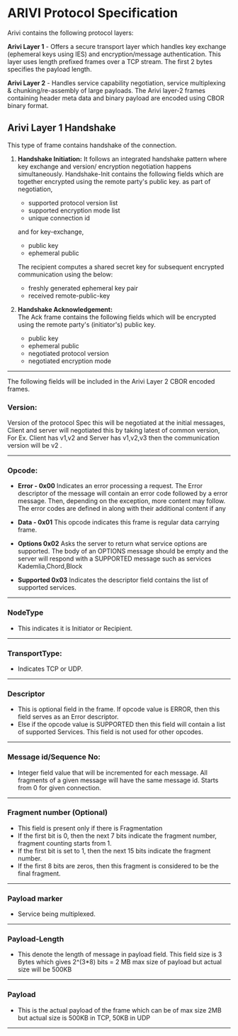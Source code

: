 



# ARIVI Protocol Specification 

Arivi contains the following protocol layers:

**Arivi Layer 1** - Offers a secure transport layer which handles key exchange (ephemeral keys using IES) and encryption/message authentication. This layer uses length prefixed frames over a TCP stream. The first 2 bytes specifies the payload length.

**Arivi Layer 2** - Handles service capability negotiation, service multiplexing & chunking/re-assembly of large payloads. The Arivi layer-2 frames containing header meta data and binary payload are encoded using CBOR binary format.

 
## Arivi Layer 1 Handshake

This type of frame contains handshake of the connection.

 1. **Handshake Initiation:** It follows an integrated handshake pattern where key exchange and version/ encryption negotiation happens simultaneously.  Handshake-Init contains the following fields which are together encrypted using the remote party's public key. 
as part of negotiation,
	 - supported protocol version list 
	 - supported encryption mode list
	 - unique connection id 

	and for key-exchange,
	  -  public key 
	  - ephemeral public 
	
    The recipient computes a shared secret key for subsequent encrypted communication using the below: 
    - freshly generated ephemeral key pair
    - received  remote-public-key  
    
2.  **Handshake Acknowledgement:**  
    The Ack frame contains the following fields which will be encrypted using the remote party's (initiator's) public key.
     - public key
     - ephemeral public
     - negotiated  protocol version 
     - negotiated  encryption mode

 <!--
    
---

 ## 2) Regular Frame

This is type of frame is used for regular messages containing application data payload that is typically encrypted (negotiated during handshake) per the application's needs. 



 ## 3) Close Frame

This frame contains information about the closing connection, If it is CLOSE then  connection will be closes.

---

 -->
<!-- ## 4) Error Frame


This frame contains information about the error in connection, the opcode of this type of frame is set to **ERROR** and the **ERROR Descriptor** field is present in this frame.  -->

---
The following fields will be included in the Arivi Layer 2 CBOR encoded frames.

### Version: 

Version of the protocol Spec this will be negotiated at the initial messages, Client and server will negotiated this by taking latest of common version, For Ex. Client has v1,v2 and Server has v1,v2,v3 then the communication version will be v2 .

---
### Opcode: 
 - **Error - 0x00**
Indicates an error processing a request. The Error descriptor of the message will contain an error code followed by a error message. Then, depending on the exception, more content may follow. The error codes are defined in along with their additional content if any
    
-   **Data - 0x01**
 	This opcode indicates this frame is regular data carrying frame. 
-   **Options 0x02**
Asks the server to return what service options are supported. The body of an OPTIONS message should be empty and the server will respond with a SUPPORTED message such as services Kademlia,Chord,Block

-   **Supported 0x03**
Indicates the descriptor field contains the list of supported services.

    
----

<!-- ### Public Flags: -->

<!-- ###  **Fragmentation** : 
- This bit is set for fragmented messages. Unfragmented messages will not have this bit set.
- -->
 
### NodeType
 - This indicates it is Initiator or Recipient. 
 ---
<!-- -   **Initiator:** This bit will be set to 1 if the Connection was initiated by this endpoint. Will be useful in maintain the counter/nonce exclusivity for certain symmetric encryption schemes like AES / Poly where unique nonce is needed.
 -->
<!--   **Encryption  Type (0 None,1 AES CTR, 2 PolyChaCha)**
	- This defines the encryption method used for encryption of payload , two bits is allocated for this

			00 - None

			01 - AES CTR Mode

			10 - ChaChaPoly
-->

<!-- -   **Encoding:**
	- This field is used to represent the encoding used for the message it can be UTF-8,CBOR,JSON,Google’s Protocol Buffer, etc -->
    

  

###  **TransportType:**
	
  - Indicates TCP or UDP.

---

<!--  ### ConnectionId  
 - This is unique identifier which is generated by client using some random function. This is used to map negotiated protocol version,shared secret key used for encryption,negotiated encoding type of multiplexed service, public key of the other party.
 - We need to store key (ConnectionId) and value ( (protocolContext, port ,ip ,transport-type, encryption-format, app-encoding-type)) in connectionHashMap for further reference.

---
-->
 
  

### Descriptor 

 -  This is optional field in the frame. If opcode value is ERROR, then this field serves as an Error descriptor. 
 -  Else if the opcode value is SUPPORTED then this field will contain a list of supported Services. This field is not used for other opcodes.

---
  
  
  

### Message id/Sequence No:
- Integer field value that will be incremented for each message. All fragments of a given message will have the same message id. Starts from 0 for given connection.
---

### Fragment number  (Optional)
- This field is present only if there is Fragmentation  
- If the first bit is 0, then the next 7 bits indicate the fragment number, fragment counting starts from 1.
- If the first bit is set to 1, then the next 15 bits indicate the fragment number.
- If the first 8 bits are zeros, then this fragment is considered to be the final fragment.

---

### Payload marker 
- Service being multiplexed.

 ---
 
### Payload-Length 

 -  This denote the length of message in payload field. This field size is 3 Bytes which gives 2^(3*8) bits = 2 MB max size of payload but actual size will be 500KB

  ---
<!--
### Header-MAC 

 -  This denote the message authentication code for the 'header' contents which include all the above fields. This applies for Regular Frame only. It employs SHA-3 HMAC algorithm as below:
 - SHA3( SHA3(Header) || Shared Secret)

  ---
  -->
### Payload  

- This is the actual payload of the frame which can be of max size 2MB but actual size is 500KB in TCP, 50KB in UDP

---
